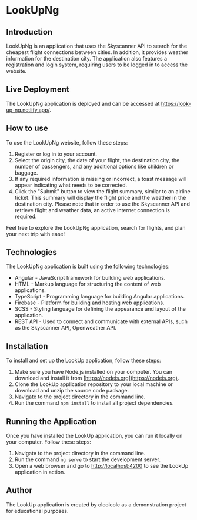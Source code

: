 # LookUpNg
## Introduction

LookUpNg is an application that uses the Skyscanner API to search for the cheapest flight connections between cities. In addition, it provides weather information for the destination city. The application also features a registration and login system, requiring users to be logged in to access the website.

## Live Deployment
The LookUpNg application is deployed and can be accessed at https://look-up-ng.netlify.app/.

## How to use

To use the LookUpNg website, follow these steps:

1. Register or log in to your account.
2. Select the origin city, the date of your flight, the destination city, the number of passengers, and any additional options like children or baggage.
4. If any required information is missing or incorrect, a toast message will appear indicating what needs to be corrected.
3. Click the "Submit" button to view the flight summary, similar to an airline ticket. This summary will display the flight price and the weather in the destination city.
Please note that in order to use the Skyscanner API and retrieve flight and weather data, an active internet connection is required.

Feel free to explore the LookUpNg application, search for flights, and plan your next trip with ease!

## Technologies

The LookUpNg application is built using the following technologies:

- Angular - JavaScript framework for building web applications.
- HTML - Markup language for structuring the content of web applications.
- TypeScript - Programming language for building Angular applications.
- Firebase - Platform for building and hosting web applications.
- SCSS - Styling language for defining the appearance and layout of the application.
- REST API - Used to connect and communicate with external APIs, such as the Skyscanner API, Openweather API.

## Installation

To install and set up the LookUp application, follow these steps:

1. Make sure you have Node.js installed on your computer. You can download and install it from [https://nodejs.org](https://nodejs.org).
2. Clone the LookUp application repository to your local machine or download and unzip the source code package.
3. Navigate to the project directory in the command line.
4. Run the command `npm install` to install all project dependencies.

## Running the Application

Once you have installed the LookUp application, you can run it locally on your computer. Follow these steps:

1. Navigate to the project directory in the command line.
2. Run the command `ng serve` to start the development server.
3. Open a web browser and go to [http://localhost:4200](http://localhost:4200) to see the LookUp application in action.

## Author

The LookUp application is created by olcolcolc as a demonstration project for educational purposes.

